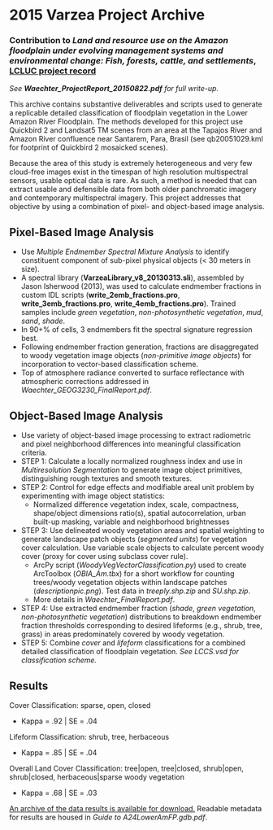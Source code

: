 # 2015 Varzea Project Archive
### Contribution to _Land and resource use on the Amazon floodplain under evolving management systems and environmental change: Fish, forests, cattle, and settlements_, [LCLUC project record](https://lcluc.umd.edu/projects/land-and-resource-use-amazon-floodplain-under-evolving-management-systems-and-environmental)

*See **Waechter_ProjectReport_20150822.pdf** for full write-up.*  

This archive contains substantive deliverables and scripts used to generate a replicable detailed classification of floodplain vegetation in the Lower Amazon River Floodplain. The methods developed for this project use Quickbird 2 and Landsat5 TM scenes from an area at the Tapajos River and Amazon River confluence near Santarem, Para, Brasil (see qb20051029.kml for footprint of Quickbird 2 mosaicked scenes). 

Because the area of this study is extremely heterogeneous and very few cloud-free images exist in the timespan of high resolution multispectral sensors, usable optical data is rare. As such, a method is needed that can extract usable and defensible data from both older panchromatic imagery and contemporary multispectral imagery. This project addresses that objective by using a combination of pixel- and object-based image analysis.

## Pixel-Based Image Analysis
* Use _Multiple Endmember Spectral Mixture Analysis_ to identify constituent component of sub-pixel physical objects (< 30 meters in size).  
* A spectral library (__VarzeaLibrary_v8_20130313.sli__), assembled by Jason Isherwood (2013), was used to calculate endmember fractions in custom IDL scripts (__write_2emb_fractions.pro__, __write_3emb_fractions.pro__, __write_4emb_fractions.pro__). Trained samples include *green vegetation*, *non-photosynthetic vegetation*, *mud*, *sand*, *shade*.    
* In 90+% of cells, 3 endmembers fit the spectral signature regression best.  
* Following endmember fraction generation, fractions are disaggregated to woody vegetation image objects (_non-primitive image objects_) for incorporation to vector-based classification scheme.  
* Top of atmosphere radiance converted to surface reflectance with atmospheric corrections addressed in _Waechter_GEOG3230_FinalReport.pdf_.  

## Object-Based Image Analysis
* Use variety of object-based image processing to extract radiometric and pixel neighborhood differences into meaningful classification criteria.   
* STEP 1: Calculate a locally normalized roughness index and use in _Multiresolution Segmentation_ to generate image object primitives, distinguishing rough textures and smooth textures.  
* STEP 2: Control for edge effects and modifiable areal unit problem by experimenting with image object statistics:   
    * Normalized difference vegetation index, scale, compactness, shape/object dimensions ratio(s), spatial autocorrelation, urban built-up masking, variable and neighborhood brightnesses    
* STEP 3: Use delineated woody vegetation areas and spatial weighting to generate landscape patch objects (_segmented units_) for vegetation cover calculation. Use variable scale objects to calculate percent woody cover (proxy for cover using subclass cover rule).   
    * ArcPy script (_WoodyVegVectorClassification.py_) used to create ArcToolbox (_OBIA_Am.tbx_) for a short workflow for counting trees/woody vegetation objects within landscape patches (_descriptionpic.png_). Test data in _treeply.shp.zip_ and _SU.shp.zip_.  
    * More details in _Waechter_FinalReport.pdf_.   
* STEP 4: Use extracted endmember fraction (_shade_, _green vegetation_, _non-photosynthetic vegetation_) distributions to breakdown endmember fraction thresholds corresponding to desired lifeforms (e.g., shrub, tree, grass) in areas predominately covered by woody vegetation.   
* STEP 5: Combine _cover_ and _lifeform_ classifications for a combined detailed classification of floodplain vegetation. _See LCCS.vsd for classification scheme._     

## Results

Cover Classification: sparse, open, closed
* Kappa = .92 | SE = .04

Lifeform Classification: shrub, tree, herbaceous
* Kappa = .85 | SE = .04

Overall Land Cover Classification: tree|open, tree|closed, shrub|open, shrub|closed, herbaceous|sparse woody vegetation
* Kappa = .68 | SE = .03

[An archive of the data results is available for download.](https://drive.google.com/file/d/1TljO69Zex1mDeJ3vXfTy6t8ATnCSKyXr/view?usp=sharing) Readable metadata for results are housed in _Guide to A24LowerAmFP.gdb.pdf_. 
